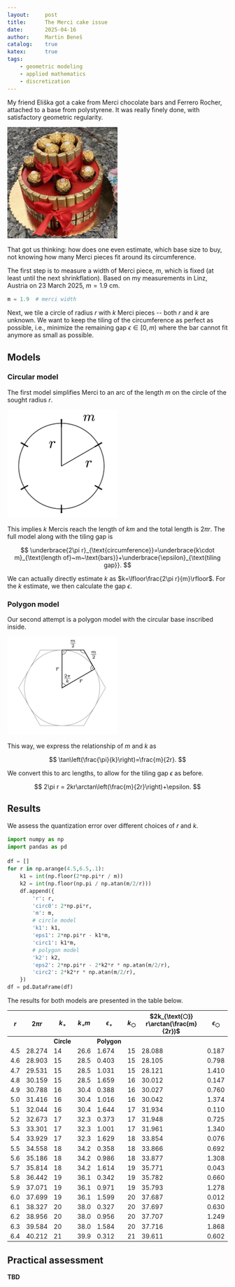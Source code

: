 ```yaml
---
layout:     post
title:      The Merci cake issue
date:       2025-04-16
author:     Martin Beneš
catalog:    true
katex:      true
tags:
    - geometric modeling
    - applied mathematics
    - discretization
---
```



My friend Eliška got a cake from Merci chocolate bars and Ferrero Rocher, attached to a base from polystyrene.
It was really finely done, with satisfactory geometric regularity.

<img src="/img/merci_cake_files/cake.jpeg" width = "50%"/>

That got us thinking: how does one even estimate, which base size to buy, not knowing how many Merci pieces fit around its circumference.

The first step is to measure a width of Merci piece, $m$, which is fixed (at least until the next shrinkflation).
Based on my measurements in Linz, Austria on 23 March 2025, $m=1.9$ cm.


```python
m = 1.9  # merci width
```

Next, we tile a circle of radius $r$ with $k$ Merci pieces -- both $r$ and $k$ are unknown.
We want to keep the tiling of the circumference as perfect as possible, i.e., minimize the remaining gap $\epsilon\in[0,m)$ where the bar cannot fit anymore as small as possible.

## Models

### Circular model

The first model simplifies Merci to an arc of the length $m$ on the circle of the sought radius $r$.

<img src="/img/merci_cake_files/circular.png" width = "50%"/>

This implies $k$ Mercis reach the length of $k m$ and the total length is $2\pi r$.
The full model along with the tiling gap is

$$
\underbrace{2\pi r}_{\text{circumference}}=\underbrace{k\cdot m}_{\text{length of}~m~\text{bars}}+\underbrace{\epsilon}_{\text{tiling gap}}.
$$

We can actually directly estimate $k$ as $k=\lfloor\frac{2\pi r}{m}\rfloor$.
For the $k$ estimate, we then calculate the gap $\epsilon$.


### Polygon model

Our second attempt is a polygon model with the circular base inscribed inside.


<img src="/img/merci_cake_files/polygon.png" width = "50%"/>

This way, we express the relationship of $m$ and $k$ as

$$
\tan\left(\frac{\pi}{k}\right)=\frac{m}{2r}.
$$

We convert this to arc lengths, to allow for the tiling gap $\epsilon$ as before.

$$
2\pi r = 2kr\arctan\left(\frac{m}{2r}\right)+\epsilon.
$$


## Results

We assess the quantization error over different choices of $r$ and $k$.

```python
import numpy as np
import pandas as pd

df = []
for r in np.arange(4.5,6.5,.1):
    k1 = int(np.floor(2*np.pi*r / m))
    k2 = int(np.floor(np.pi / np.atan(m/2/r)))
    df.append({
        'r': r,
        'circ0': 2*np.pi*r,
        'm': m,
        # circle model
        'k1': k1,
        'eps1': 2*np.pi*r - k1*m,
        'circ1': k1*m,
        # polygon model
        'k2': k2,
        'eps2': 2*np.pi*r - 2*k2*r * np.atan(m/2/r),
        'circ2': 2*k2*r * np.atan(m/2/r),
    })
df = pd.DataFrame(df)
```

The results for both models are presented in the table below.

| $r$  | $2\pi r$ | $k_\circ$  | $k_\circ m$ | $\epsilon_\circ$ | $k_{\text{⬡}}$ | $2k_{\text{⬡}} r\arctan(\frac{m}{2r})$ | $\epsilon_{\text{⬡}}$ |
|------|----------|------------|-------------|------------------|----------------|----------------------------------------|-----------------------|
|      |          | **Circle** |             | **Polygon**      |                |                                        |                       |
| 4.5  | 28.274   | 14         | 26.6        | 1.674            | 15             | 28.088                                 | 0.187                 |
| 4.6  | 28.903   | 15         | 28.5        | 0.403            | 15             | 28.105                                 | 0.798                 |
| 4.7  | 29.531   | 15         | 28.5        | 1.031            | 15             | 28.121                                 | 1.410                 |
| 4.8  | 30.159   | 15         | 28.5        | 1.659            | 16             | 30.012                                 | 0.147                 |
| 4.9  | 30.788   | 16         | 30.4        | 0.388            | 16             | 30.027                                 | 0.760                 |
| 5.0  | 31.416   | 16         | 30.4        | 1.016            | 16             | 30.042                                 | 1.374                 |
| 5.1  | 32.044   | 16         | 30.4        | 1.644            | 17             | 31.934                                 | 0.110                 |
| 5.2  | 32.673   | 17         | 32.3        | 0.373            | 17             | 31.948                                 | 0.725                 |
| 5.3  | 33.301   | 17         | 32.3        | 1.001            | 17             | 31.961                                 | 1.340                 |
| 5.4  | 33.929   | 17         | 32.3        | 1.629            | 18             | 33.854                                 | 0.076                 |
| 5.5  | 34.558   | 18         | 34.2        | 0.358            | 18             | 33.866                                 | 0.692                 |
| 5.6  | 35.186   | 18         | 34.2        | 0.986            | 18             | 33.877                                 | 1.308                 |
| 5.7  | 35.814   | 18         | 34.2        | 1.614            | 19             | 35.771                                 | 0.043                 |
| 5.8  | 36.442   | 19         | 36.1        | 0.342            | 19             | 35.782                                 | 0.660                 |
| 5.9  | 37.071   | 19         | 36.1        | 0.971            | 19             | 35.793                                 | 1.278                 |
| 6.0  | 37.699   | 19         | 36.1        | 1.599            | 20             | 37.687                                 | 0.012                 |
| 6.1  | 38.327   | 20         | 38.0        | 0.327            | 20             | 37.697                                 | 0.630                 |
| 6.2  | 38.956   | 20         | 38.0        | 0.956            | 20             | 37.707                                 | 1.249                 |
| 6.3  | 39.584   | 20         | 38.0        | 1.584            | 20             | 37.716                                 | 1.868                 |
| 6.4  | 40.212   | 21         | 39.9        | 0.312            | 21             | 39.611                                 | 0.602                 |


## Practical assessment

**TBD**